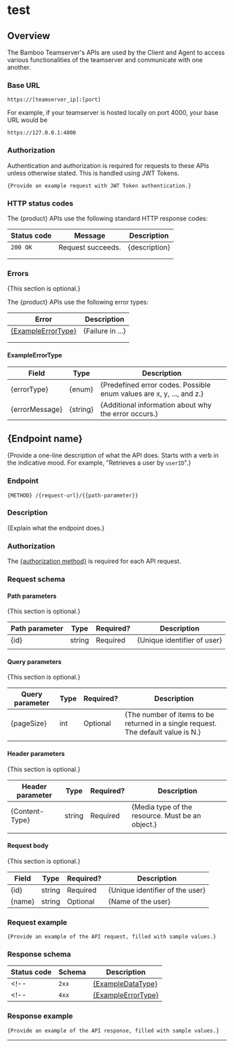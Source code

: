 # test

## Overview

The Bamboo Teamserver's APIs are used by the Client and Agent to access various functionalities of the teamserver and communicate with one another.

### Base URL

```
https://[teamserver_ip]:[port]
```
For example, if your teamserver is hosted locally on port 4000, your base URL would be

```
https://127.0.0.1:4000
```
### Authorization

Authentication and authorization is required for requests to these APIs unless otherwise stated. This is handled using JWT Tokens.

```
{Provide an example request with JWT Token authentication.}
```

### HTTP status codes

The {product} APIs use the following standard HTTP response codes:

| Status code | Message           | Description   |
| ----------- | ----------------- | ------------- |
| `200 OK`    | Request succeeds. | {description} |
|             |                   |               |
|             |                   |               |

### Errors

{This section is optional.}

The {product} APIs use the following error types:

| Error                                   | Description      |
| --------------------------------------- | ---------------- |
| [{ExampleErrorType}](#exampleerrortype) | {Failure in ...} |
|                                         |                  |
|                                         |                  |

#### ExampleErrorType

| Field          | Type     | Description                                                          |
| -------------- | -------- | -------------------------------------------------------------------- |
| {errorType}    | {enum}   | {Predefined error codes. Possible enum values are x, y, ..., and z.} |
| {errorMessage} | {string} | {Additional information about why the error occurs.}                 |


## {Endpoint name}

{Provide a one-line description of what the API does. Starts with a verb in the indicative mood. For example, "Retrieves a user by `userID`".}

### Endpoint

```
{METHOD} /{request-url}/{{path-parameter}}
```

### Description

{Explain what the endpoint does.}


### Authorization

The [{authorization method}](#authorization) is required for each API request.


### Request schema

#### Path parameters

{This section is optional.}

| Path parameter | Type   | Required? | Description                 |
| -------------- | ------ | --------- | --------------------------- |
| {id}           | string | Required  | {Unique identifier of user} |
|                |        |           |                             |

#### Query parameters

{This section is optional.}

| Query parameter | Type | Required? | Description                                                                       |
| --------------- | ---- | --------- | --------------------------------------------------------------------------------- |
| {pageSize}      | int  | Optional  | {The number of items to be returned in a single request. The default value is N.} |
|                 |      |           |                                                                                   |

#### Header parameters

{This section is optional.}

| Header parameter | Type   | Required? | Description                                      |
| ---------------- | ------ | --------- | ------------------------------------------------ |
| {Content-Type}   | string | Required  | {Media type of the resource. Must be an object.} |
|                  |        |           |                                                  |

#### Request body

{This section is optional.}

| Field  | Type   | Required? | Description                     |
| ------ | ------ | --------- | ------------------------------- |
| {id}   | string | Required  | {Unique identifier of the user} |
| {name} | string | Optional  | {Name of the user}              |

### Request example

```
{Provide an example of the API request, filled with sample values.}
```

### Response schema

| Status code | Schema                                  | Description                                                                  |
| ----------- | --------------------------------------- | ---------------------------------------------------------------------------- |
<!-- | `2xx`       | [{ExampleDataType}](#data-model)        | {Describe the result where the request succeeds.}                            | -->
<!-- | `4xx`       | [{ExampleErrorType}](#exampleerrortype) | {Describe the result where the request fails with the specified error code.} | -->

### Response example

```
{Provide an example of the API response, filled with sample values.}
```

---